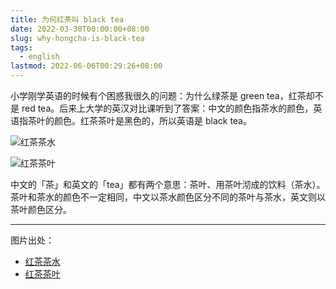 ```yaml
---
title: 为何红茶叫 black tea
date: 2022-03-30T00:00:00+08:00
slug: why-hongcha-is-black-tea
tags:
  - english
lastmod: 2022-06-06T00:29:26+08:00
---
```


小学刚学英语的时候有个困惑我很久的问题：为什么绿茶是 green tea，红茶却不是 red tea。后来上大学的英汉对比课听到了答案：中文的颜色指茶水的颜色，英语指茶叶的颜色。红茶茶叶是黑色的，所以英语是 black tea。

![红茶茶水](https://unsplash.com/photos/6xtK1Pn-PTI/download?ixid=MnwxMjA3fDB8MXxhbGx8fHx8fHx8fHwxNjQ4NTI5MDcy&force=true&w=2400)

![红茶茶叶](https://unsplash.com/photos/2CRgKZAyPXg/download?ixid=MnwxMjA3fDB8MXxhbGx8fHx8fHx8fHwxNjQ4NTI5MTk5&force=true&w=2400)

中文的「茶」和英文的「tea」都有两个意思：茶叶、用茶叶沏成的饮料（茶水）。茶叶和茶水的颜色不一定相同，中文以茶水颜色区分不同的茶叶与茶水，英文则以茶叶颜色区分。

---

图片出处：

- [红茶茶水](https://unsplash.com/photos/6xtK1Pn-PTI)
- [红茶茶叶](https://unsplash.com/photos/2CRgKZAyPXg)
